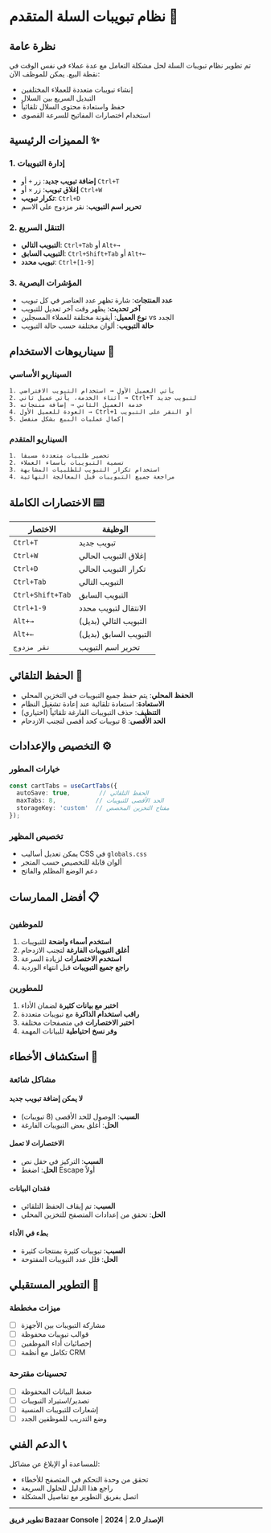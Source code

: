 # نظام تبويبات السلة المتقدم 🛒

## نظرة عامة

تم تطوير نظام تبويبات السلة لحل مشكلة التعامل مع عدة عملاء في نفس الوقت في نقطة البيع. يمكن للموظف الآن:

- إنشاء تبويبات متعددة للعملاء المختلفين
- التبديل السريع بين السلال
- حفظ واستعادة محتوى السلال تلقائياً
- استخدام اختصارات المفاتيح للسرعة القصوى

## المميزات الرئيسية ✨

### 1. إدارة التبويبات
- **إضافة تبويب جديد**: زر `+` أو `Ctrl+T`
- **إغلاق تبويب**: زر `×` أو `Ctrl+W`
- **تكرار تبويب**: `Ctrl+D`
- **تحرير اسم التبويب**: نقر مزدوج على الاسم

### 2. التنقل السريع
- **التبويب التالي**: `Ctrl+Tab` أو `Alt+→`
- **التبويب السابق**: `Ctrl+Shift+Tab` أو `Alt+←`
- **تبويب محدد**: `Ctrl+[1-9]`

### 3. المؤشرات البصرية
- **عدد المنتجات**: شارة تظهر عدد العناصر في كل تبويب
- **آخر تحديث**: يظهر وقت آخر تعديل للتبويب
- **نوع العميل**: أيقونة مختلفة للعملاء المسجلين vs الجدد
- **حالة التبويب**: ألوان مختلفة حسب حالة التبويب

## سيناريوهات الاستخدام 🎯

### السيناريو الأساسي
```
1. يأتي العميل الأول → استخدام التبويب الافتراضي
2. أثناء الخدمة، يأتي عميل ثاني → Ctrl+T لتبويب جديد
3. خدمة العميل الثاني → إضافة منتجاته
4. العودة للعميل الأول → Ctrl+1 أو النقر على التبويب
5. إكمال عمليات البيع بشكل منفصل
```

### السيناريو المتقدم
```
1. تحضير طلبيات متعددة مسبقاً
2. تسمية التبويبات بأسماء العملاء
3. استخدام تكرار التبويب للطلبيات المشابهة
4. مراجعة جميع التبويبات قبل المعالجة النهائية
```

## الاختصارات الكاملة ⌨️

| الاختصار | الوظيفة |
|----------|---------|
| `Ctrl+T` | تبويب جديد |
| `Ctrl+W` | إغلاق التبويب الحالي |
| `Ctrl+D` | تكرار التبويب الحالي |
| `Ctrl+Tab` | التبويب التالي |
| `Ctrl+Shift+Tab` | التبويب السابق |
| `Ctrl+1-9` | الانتقال لتبويب محدد |
| `Alt+→` | التبويب التالي (بديل) |
| `Alt+←` | التبويب السابق (بديل) |
| `نقر مزدوج` | تحرير اسم التبويب |

## الحفظ التلقائي 💾

- **الحفظ المحلي**: يتم حفظ جميع التبويبات في التخزين المحلي
- **الاستعادة**: استعادة تلقائية عند إعادة تشغيل النظام
- **التنظيف**: حذف التبويبات الفارغة تلقائياً (اختياري)
- **الحد الأقصى**: 8 تبويبات كحد أقصى لتجنب الازدحام

## التخصيص والإعدادات ⚙️

### خيارات المطور
```typescript
const cartTabs = useCartTabs({
  autoSave: true,        // الحفظ التلقائي
  maxTabs: 8,           // الحد الأقصى للتبويبات
  storageKey: 'custom'  // مفتاح التخزين المخصص
});
```

### تخصيص المظهر
- يمكن تعديل أساليب CSS في `globals.css`
- ألوان قابلة للتخصيص حسب المتجر
- دعم الوضع المظلم والفاتح

## أفضل الممارسات 📋

### للموظفين
1. **استخدم أسماء واضحة** للتبويبات
2. **أغلق التبويبات الفارغة** لتجنب الازدحام
3. **استخدم الاختصارات** لزيادة السرعة
4. **راجع جميع التبويبات** قبل انتهاء الوردية

### للمطورين
1. **اختبر مع بيانات كثيرة** لضمان الأداء
2. **راقب استخدام الذاكرة** مع تبويبات متعددة
3. **اختبر الاختصارات** في متصفحات مختلفة
4. **وفر نسخ احتياطية** للبيانات المهمة

## استكشاف الأخطاء 🔧

### مشاكل شائعة

#### لا يمكن إضافة تبويب جديد
- **السبب**: الوصول للحد الأقصى (8 تبويبات)
- **الحل**: أغلق بعض التبويبات الفارغة

#### الاختصارات لا تعمل
- **السبب**: التركيز في حقل نص
- **الحل**: اضغط Escape أولاً

#### فقدان البيانات
- **السبب**: تم إيقاف الحفظ التلقائي
- **الحل**: تحقق من إعدادات المتصفح للتخزين المحلي

#### بطء في الأداء
- **السبب**: تبويبات كثيرة بمنتجات كثيرة
- **الحل**: قلل عدد التبويبات المفتوحة

## التطوير المستقبلي 🚀

### ميزات مخططة
- [ ] مشاركة التبويبات بين الأجهزة
- [ ] قوالب تبويبات محفوظة
- [ ] إحصائيات أداء الموظفين
- [ ] تكامل مع أنظمة CRM

### تحسينات مقترحة
- [ ] ضغط البيانات المحفوظة
- [ ] تصدير/استيراد التبويبات
- [ ] إشعارات للتبويبات المنسية
- [ ] وضع التدريب للموظفين الجدد

## الدعم الفني 📞

للمساعدة أو الإبلاغ عن مشاكل:
- تحقق من وحدة التحكم في المتصفح للأخطاء
- راجع هذا الدليل للحلول السريعة
- اتصل بفريق التطوير مع تفاصيل المشكلة

---

**تطوير فريق Bazaar Console** | **الإصدار 2.0** | **2024** 
